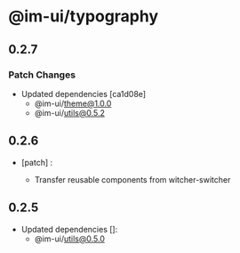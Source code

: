 # @im-ui/typography

## 0.2.7

### Patch Changes

- Updated dependencies [ca1d08e]
  - @im-ui/theme@1.0.0
  - @im-ui/utils@0.5.2

## 0.2.6

- [patch] :

  - Transfer reusable components from witcher-switcher

## 0.2.5

- Updated dependencies []:
  - @im-ui/utils@0.5.0
